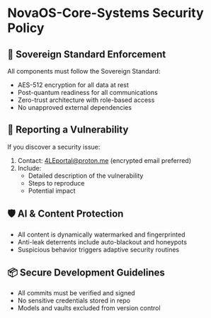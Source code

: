 # NovaOS-Core-Systems Security Policy

## 🔐 Sovereign Standard Enforcement
All components must follow the Sovereign Standard:
- AES-512 encryption for all data at rest
- Post-quantum readiness for all communications
- Zero-trust architecture with role-based access
- No unapproved external dependencies

## 🚨 Reporting a Vulnerability
If you discover a security issue:
1. Contact: 4LEportal@proton.me (encrypted email preferred)
2. Include:
   - Detailed description of the vulnerability
   - Steps to reproduce
   - Potential impact

## 🛡️ AI & Content Protection
- All content is dynamically watermarked and fingerprinted
- Anti-leak deterrents include auto-blackout and honeypots
- Suspicious behavior triggers adaptive security routines

## 📦 Secure Development Guidelines
- All commits must be verified and signed
- No sensitive credentials stored in repo
- Models and vaults excluded from version control